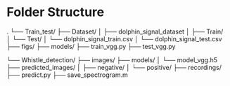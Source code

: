 # Folder Structure

.
└── Train_test/
    ├── Dataset/
    │   ├── dolphin_signal_dataset
    │       ├── Train/
    │       └── Test/
    │       └── dolphin_signal_train.csv
    │       └── dolphin_signal_test.csv
    ├── figs/
    ├── models/
    ├── train_vgg.py
    ├── test_vgg.py
    
└── Whistle_detection/
    ├── images/
    ├── models/
    │   └── model_vgg.h5
    ├── predicted_images/
    │   ├── negative/
    │   └── positive/
    ├── recordings/
    ├── predict.py
    ├── save_spectrogram.m
